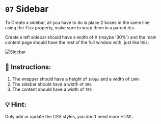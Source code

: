 # `07` Sidebar

To Create a sidebar, all you have to do is place 2 boxes in the same line using the `flex` property, make sure to wrap them in a parent `div`.

Create a left sidebar should have a width of X (maybe '30%') and the main content page should have the rest of the full window with, just like this:

![Sidebar](../../.learn/assets/69N2q6G.png?raw=true)

## 📝 Instructions:
1. The wrapper should have a height of `100px` and a width of `100%`
2. The sidebar should have a width of `30%`
3. The content should have a width of `70%`

## 💡 Hint:

Only add or update the CSS styles, you don't need more HTML.